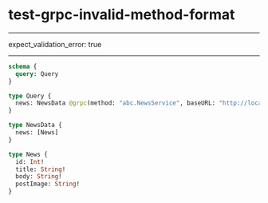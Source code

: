 # test-grpc-invalid-method-format

---

expect_validation_error: true

---

```graphql @server
schema {
  query: Query
}

type Query {
  news: NewsData @grpc(method: "abc.NewsService", baseURL: "http://localhost:4000")
}

type NewsData {
  news: [News]
}

type News {
  id: Int!
  title: String!
  body: String!
  postImage: String!
}
```

